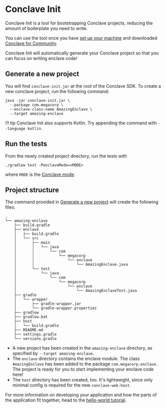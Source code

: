 # Conclave Init

Conclave Init is a tool for bootstrapping Conclave projects, reducing the amount of boilerplate you need to write.

You can use the tool once you have [set up your machine](tutorial.md#set-up-your-machine)
and downloaded [Conclave for Community](https://conclave.net/get-conclave/).

Conclave Init will automatically generate your Conclave project so that you can focus on writing enclave code!

## Generate a new project

You will find `conclave-init.jar` at the root of the Conclave SDK. To create a new conclave project, run the following
command:

```shell
java -jar conclave-init.jar \
  --package com.megacorp \
  --enclave-class-name AmazingEnclave \
  --target amazing-enclave
```

!!! tip
    Conclave Init also supports Kotlin. Try appending the command with `--language kotlin`.

## Run the tests

From the newly created project directory, run the tests with 
```
./gradlew test -PenclaveMode=<MODE>
```

where `MODE` is the
[Conclave mode](tutorial.md#enclave-modes).

## Project structure
The command provided in [Generate a new project](#generate-a-new-project) will create the following files:
```
.
└── amazing-enclave
    ├── build.gradle
    ├── enclave
    │   ├── build.gradle
    │   └── src
    │       ├── main
    │       │   └── java
    │       │       └── com
    │       │           └── megacorp
    │       │               └── enclave
    │       │                   └── AmazingEnclave.java
    │       └── test
    │           └── java
    │               └── com
    │                   └── megacorp
    │                       └── enclave
    │                           └── AmazingEnclaveTest.java
    ├── gradle
    │   └── wrapper
    │       ├── gradle-wrapper.jar
    │       └── gradle-wrapper.properties
    ├── gradlew
    ├── gradlew.bat
    ├── host
    │   └── build.gradle
    ├── README.md
    ├── settings.gradle
    └── versions.gradle
```

- A new project has been created in the `amazing-enclave` directory, as specified by `--target amazing-enclave`.
- The `enclave` directory contains the enclave module. The class `AmazingEnclave` has been added to the
  package `com.megacorp.enclave`. The project is ready for you to start implementing your enclave code here!
- The `host` directory has been created, too. It's lightweight, since only minimal config is required for the
  new `conclave-web-host`.

For more information on developing your application and how the parts of the application fit together, head to
the [hello-world tutorial](writing-hello-world.md).